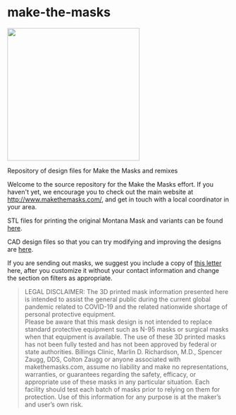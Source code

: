 # make-the-masks
<img src="https://static1.squarespace.com/static/5e79449be223500c15da852f/t/5e7cfb131341f13691c962cd/1586581770871/?format=1500w" width="300">

Repository of design files for Make the Masks and remixes

Welcome to the source repository for the Make the Masks effort. If you haven't yet, we encourage you to check out the main
website at http://www.makethemasks.com/, and get in touch with a local coordinator in your area.

STL files for printing the original Montana Mask and variants can be found [here](stls).

CAD design files so that you can try modifying and improving the designs are [here](cad).

If you are sending out masks, we suggest you include a copy of [this letter](https://github.com/blackbear/make-the-masks/blob/master/documents/maskletter.docx?raw=true) here, after you customize
it without your contact information and change the section on filters as appropriate.

>LEGAL DISCLAIMER: The 3D printed mask information presented here is intended to assist the general public during the 
>current  global pandemic related to COVID-19 and the related nationwide shortage of personal protective equipment.  
>Please be aware that this mask design is not intended to replace standard protective equipment such as N-95 masks or 
>surgical masks when that equipment is available.  The use of these 3D printed masks has not been fully tested and has 
>not been approved by federal or state authorities.  Billings Clinic, Marlin D. Richardson, M.D., Spencer Zaugg, DDS, 
>Colton Zaugg or anyone associated with makethemasks.com, assume no liability and make no representations, warranties, 
>or guarantees regarding the safety, efficacy, or appropriate use of these masks in any particular situation. Each 
>facility should test each batch of masks prior to relying on them for protection. Use of this information for any 
>purpose is at the maker’s and user’s own risk.
